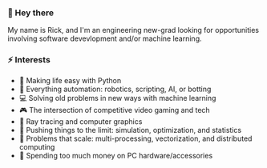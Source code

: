 ### 👋 Hey there 
My name is Rick, and I'm an engineering new-grad looking for opportunities involving software devevlopment and/or machine learning.

### ⚡ Interests
- :snake: Making life easy with Python 
- :robot: Everything automation: robotics, scripting, AI, or botting 
- :computer: Solving old problems in new ways with machine learning
- :video_game: The intersection of competitive video gaming and tech
- :high_brightness: Ray tracing and computer graphics
- :game_die: Pushing things to the limit: simulation, optimization, and statistics
- :mount_fuji: Problems that scale: multi-processing, vectorization, and distributed computing
- :electric_plug: Spending too much money on PC hardware/accessories
